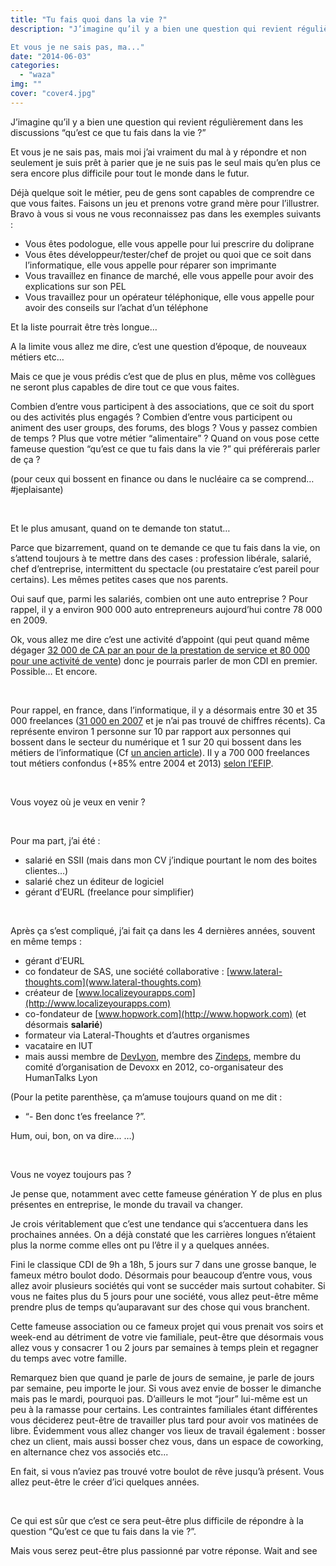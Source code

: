```yaml
---
title: "Tu fais quoi dans la vie ?"
description: "J’imagine qu’il y a bien une question qui revient régulièrement dans les discussions “qu’est ce que tu fais dans la vie ?”

Et vous je ne sais pas, ma..."
date: "2014-06-03"
categories: 
  - "waza"
img: ""
cover: "cover4.jpg"
---
```


J’imagine qu’il y a bien une question qui revient régulièrement dans les discussions “qu’est ce que tu fais dans la vie ?”

Et vous je ne sais pas, mais moi j’ai vraiment du mal à y répondre et non seulement je suis prêt à parier que je ne suis pas le seul mais qu’en plus ce sera encore plus difficile pour tout le monde dans le futur.

Déjà quelque soit le métier, peu de gens sont capables de comprendre ce que vous faites. Faisons un jeu et prenons votre grand mère pour l’illustrer. Bravo à vous si vous ne vous reconnaissez pas dans les exemples suivants :

- Vous êtes podologue, elle vous appelle pour lui prescrire du doliprane
- Vous êtes développeur/tester/chef de projet ou quoi que ce soit dans l’informatique, elle vous appelle pour réparer son imprimante
- Vous travaillez en finance de marché, elle vous appelle pour avoir des explications sur son PEL
- Vous travaillez pour un opérateur téléphonique, elle vous appelle pour avoir des conseils sur l’achat d’un téléphone

Et la liste pourrait être très longue…

A la limite vous allez me dire, c’est une question d’époque, de nouveaux métiers etc…

Mais ce que je vous prédis c’est que de plus en plus, même vos collègues ne seront plus capables de dire tout ce que vous faites.

Combien d’entre vous participent à des associations, que ce soit du sport ou des activités plus engagés ? Combien d’entre vous participent ou animent des user groups, des forums, des blogs ? Vous y passez combien de temps ? Plus que votre métier “alimentaire” ? Quand on vous pose cette fameuse question “qu’est ce que tu fais dans la vie ?” qui préférerais parler de ça ?

(pour ceux qui bossent en finance ou dans le nucléaire ca se comprend… #jeplaisante)

 

Et le plus amusant, quand on te demande ton statut…

Parce que bizarrement, quand on te demande ce que tu fais dans la vie, on s’attend toujours à te mettre dans des cases : profession libérale, salarié, chef d’entreprise, intermittent du spectacle (ou prestataire c’est pareil pour certains). Les mêmes petites cases que nos parents.

Oui sauf que, parmi les salariés, combien ont une auto entreprise ? Pour rappel, il y a environ 900 000 auto entrepreneurs aujourd’hui contre 78 000 en 2009.

Ok, vous allez me dire c’est une activité d’appoint (qui peut quand même dégager [32 000 de CA par an pour de la prestation de service et 80 000 pour une activité de vente](http://www.myae.fr/guide-pratique/manuel-utilisation-facturier/comment-gerer-chiffre-affaires-auto-entrepreneur.php)) donc je pourrais parler de mon CDI en premier. Possible… Et encore.

 

Pour rappel, en france, dans l’informatique, il y a désormais entre 30 et 35 000 freelances ([31 000 en 2007](http://www.munci.org/ressources/chiffres/activites-informatiques.pdf) et je n’ai pas trouvé de chiffres récents). Ca représente environ 1 personne sur 10 par rapport aux personnes qui bossent dans le secteur du numérique et 1 sur 20 qui bossent dans les métiers de l’informatique (Cf [un ancien article](http://www.eventuallycoding.com/index.php/travailler-autrement/)). Il y a 700 000 freelances tout métiers confondus (+85% entre 2004 et 2013) [selon l’EFIP](http://www.efip.org/).

 

Vous voyez où je veux en venir ?

 

Pour ma part, j’ai été :

- salarié en SSII (mais dans mon CV j’indique pourtant le nom des boites clientes…)
- salarié chez un éditeur de logiciel
- gérant d’EURL (freelance pour simplifier)

 

Après ça s’est compliqué, j’ai fait ça dans les 4 dernières années, souvent en même temps :

- gérant d’EURL
- co fondateur de SAS, une société collaborative : [www.lateral-thoughts.com](www.lateral-thoughts.com)
- créateur de [www.localizeyourapps.com](http://www.localizeyourapps.com)
- co-fondateur de [www.hopwork.com](http://www.hopwork.com) (et désormais **salarié**)
- formateur via Lateral-Thoughts et d’autres organismes
- vacataire en IUT
- mais aussi membre de [DevLyon](http://devlyon.fr), membre des [Zindeps](http://www.leszindeps.fr), membre du comité d’organisation de Devoxx en 2012, co-organisateur des HumanTalks Lyon

(Pour la petite parenthèse, ça m’amuse toujours quand on me dit :

- “- Ben donc t’es freelance ?”.

Hum, oui, bon, on va dire... …)

 

Vous ne voyez toujours pas ?

Je pense que, notamment avec cette fameuse génération Y de plus en plus présentes en entreprise, le monde du travail va changer.

Je crois véritablement que c’est une tendance qui s’accentuera dans les prochaines années. On a déjà constaté que les carrières longues n’étaient plus la norme comme elles ont pu l’être il y a quelques années.

Fini le classique CDI de 9h a 18h, 5 jours sur 7 dans une grosse banque, le fameux métro boulot dodo. Désormais pour beaucoup d’entre vous, vous allez avoir plusieurs sociétés qui vont se succéder mais surtout cohabiter. Si vous ne faites plus du 5 jours pour une société, vous allez peut-être même prendre plus de temps qu’auparavant sur des chose qui vous branchent.

Cette fameuse association ou ce fameux projet qui vous prenait vos soirs et week-end au détriment de votre vie familiale, peut-être que désormais vous allez vous y consacrer 1 ou 2 jours par semaines à temps plein et regagner du temps avec votre famille.

Remarquez bien que quand je parle de jours de semaine, je parle de jours par semaine, peu importe le jour. Si vous avez envie de bosser le dimanche mais pas le mardi, pourquoi pas. D’ailleurs le mot “jour” lui-même est un peu à la ramasse pour certains. Les contraintes familiales étant différentes vous déciderez peut-être de travailler plus tard pour avoir vos matinées de libre. Évidemment vous allez changer vos lieux de travail également : bosser chez un client, mais aussi bosser chez vous, dans un espace de coworking, en alternance chez vos associés etc...

En fait, si vous n’aviez pas trouvé votre boulot de rêve jusqu’à présent. Vous allez peut-être le créer d’ici quelques années.

 

Ce qui est sûr que c’est ce sera peut-être plus difficile de répondre à la question “Qu’est ce que tu fais dans la vie ?”.

Mais vous serez peut-être plus passionné par votre réponse. Wait and see
